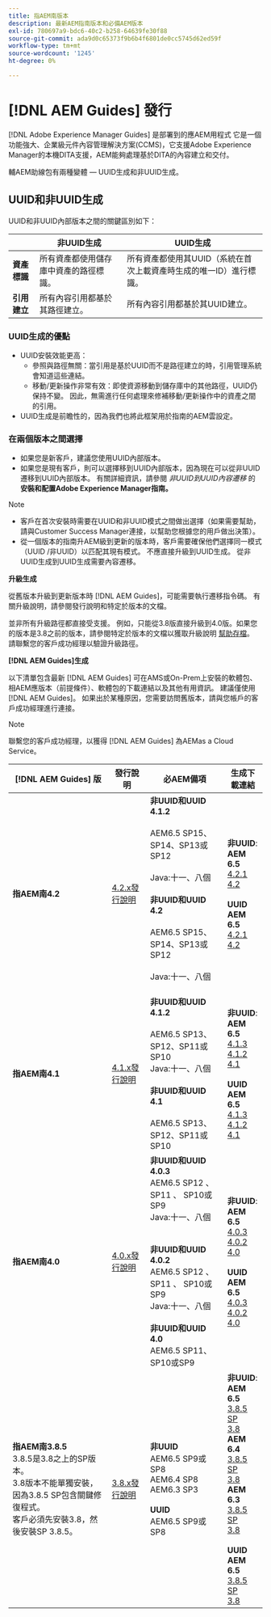 ```yaml
---
title: 指AEM南版本
description: 最新AEM指南版本和必備AEM版本
exl-id: 780697a9-bdc6-40c2-b258-64639fe30f88
source-git-commit: ada9d0c65373f9b6b4f6801de0cc5745d62ed59f
workflow-type: tm+mt
source-wordcount: '1245'
ht-degree: 0%

---
```


# [!DNL AEM Guides] 發行

[!DNL Adobe Experience Manager Guides] 是部署到的應AEM用程式 它是一個功能強大、企業級元件內容管理解決方案(CCMS)，它支援Adobe Experience Manager的本機DITA支援，AEM能夠處理基於DITA的內容建立和交付。

輔AEM助線包有兩種變體 — UUID生成和非UUID生成。

## UUID和非UUID生成

UUID和非UUID內部版本之間的關鍵區別如下：

|  | 非UUID生成 | UUID生成 |
|---|---|---|
| **資產標識** | 所有資產都使用儲存庫中資產的路徑標識。 | 所有資產都使用其UUID（系統在首次上載資產時生成的唯一ID）進行標識。 |
| **引用建立** | 所有內容引用都基於其路徑建立。 | 所有內容引用都基於其UUID建立。 |

### UUID生成的優點

* UUID安裝效能更高：
   * 參照與路徑無關：當引用是基於UUID而不是路徑建立的時，引用管理系統會知道這些連結。
   * 移動/更新操作非常有效：即使資源移動到儲存庫中的其他路徑，UUID仍保持不變。 因此，無需進行任何處理來修補移動/更新操作中的資產之間的引用。
* UUID生成是前瞻性的，因為我們也將此框架用於指南的AEM雲設定。


### 在兩個版本之間選擇

* 如果您是新客戶，建議您使用UUID內部版本。
* 如果您是現有客戶，則可以選擇移到UUID內部版本，因為現在可以從非UUID遷移到UUID內部版本。 有關詳細資訊，請參閱 *非UUID到UUID內容遷移* 的 **安裝和配置Adobe Experience Manager指南。**

>[!NOTE]
>
>* 客戶在首次安裝時需要在UUID和非UUID模式之間做出選擇（如果需要幫助，請與Customer Success Manager連接，以幫助您根據您的用戶做出決策）。
>* 從一個版本的指南升AEM級到更新的版本時，客戶需要確保他們選擇同一模式（UUID /非UUID）以匹配其現有模式。 不應直接升級到UUID生成。 從非UUID生成到UUID生成需要內容遷移。


**升級生成**

從舊版本升級到更新版本時 [!DNL AEM Guides]，可能需要執行遷移指令碼。 有關升級說明，請參閱發行說明和特定於版本的文檔。

並非所有升級路徑都直接受支援。 例如，只能從3.8版直接升級到4.0版。如果您的版本是3.8之前的版本，請參閱特定於版本的文檔以獲取升級說明 [幫助存檔](https://helpx.adobe.com/xml-documentation-for-experience-manager/archive.html)。
請聯繫您的客戶成功經理以驗證升級路徑。

**[!DNL AEM Guides]生成**

以下清單包含最新 [!DNL AEM Guides] 可在AMS或On-Prem上安裝的軟體包、相AEM應版本（前提條件）、軟體包的下載連結以及其他有用資訊。 建議僅使用 [!DNL AEM Guides]。 如果出於某種原因，您需要訪問舊版本，請與您帳戶的客戶成功經理進行連接。

>[!NOTE]
>
>聯繫您的客戶成功經理，以獲得 [!DNL AEM Guides] 為AEMas a Cloud Service。

| [!DNL AEM Guides] 版 | 發行說明 | 必AEM備項 | 生成下載連結 |
|---|---|---|---|
| **指AEM南4.2** | [4.2.x發行說明](https://experienceleague.adobe.com/docs/experience-manager-guides-learn/tutorials/release-info/release-notes/on-prem-release-notes/release-notes-4.2.html) | **非UUID和UUID 4.1.2**<br><br> AEM6.5 SP15、SP14、SP13或SP12 <br><br>Java:十一、八個&#x200B;<br><br>**非UUID和UUID 4.2**<br><br> AEM6.5 SP15、SP14、SP13或SP12 <br><br>Java:十一、八個<br><br> | **非UUID**: <br> **AEM 6.5** <br>[4.2.1](https://experience.adobe.com/#/downloads/content/software-distribution/en/aem.html?package=%2Fcontent%2Fsoftware-distribution%2Fen%2Fdetails.html%2Fcontent%2Fdam%2Faem%2Fpublic%2Faemdox%2F4-2-1%2F4-2-1-non-uuid%2Fcom.adobe.fmdita-6.5-4.2.1.270.zip)<br>[4.2](https://experience.adobe.com/#/downloads/content/software-distribution/en/aem.html?package=%2Fcontent%2Fsoftware-distribution%2Fen%2Fdetails.html%2Fcontent%2Fdam%2Faem%2Fpublic%2Faemdox%2F4-2%2F4-2-non-uuid%2Fcom.adobe.fmdita-6.5-4.2.229.zip)<br><br> **UUID** <br>**AEM 6.5** <br>[4.2.1](https://experience.adobe.com/#/downloads/content/software-distribution/en/aem.html?package=%2Fcontent%2Fsoftware-distribution%2Fen%2Fdetails.html%2Fcontent%2Fdam%2Faem%2Fpublic%2Faemdox%2F4-2-1%2F4-2-1-uuid%2Fcom.adobe.fmdita-6.5-uuid-4.2.1.270.zip)<br>[4.2](https://experience.adobe.com/#/downloads/content/software-distribution/en/aem.html?package=%2Fcontent%2Fsoftware-distribution%2Fen%2Fdetails.html%2Fcontent%2Fdam%2Faem%2Fpublic%2Faemdox%2F4-2%2F4-2-uuid%2Fcom.adobe.fmdita-6.5-uuid-4.2.229.zip)<br> |
| **指AEM南4.1** | [4.1.x發行說明](https://experienceleague.adobe.com/docs/experience-manager-guides-learn/tutorials/release-info/release-notes/on-prem-release-notes/release-notes-4.1.html) | **非UUID和UUID 4.1.2**<br><br> AEM6.5 SP13、SP12、SP11或SP10 <br>Java:十一、八個&#x200B;<br><br>**非UUID和UUID 4.1**<br><br> AEM6.5 SP13、SP12、SP11或SP10 | **非UUID**: <br> **AEM 6.5** <br>[4.1.3](https://experience.adobe.com/#/downloads/content/software-distribution/en/aem.html?package=%2Fcontent%2Fsoftware-distribution%2Fen%2Fdetails.html%2Fcontent%2Fdam%2Faem%2Fpublic%2Faemdox%2F4-1-3%2F4-1-3-non-uuid%2Fcom.adobe.fmdita-6.5-sp-4.1.3.2.zip)<br>[4.1.2](https://experience.adobe.com/#/downloads/content/software-distribution/en/aem.html?package=%2Fcontent%2Fsoftware-distribution%2Fen%2Fdetails.html%2Fcontent%2Fdam%2Faem%2Fpublic%2Faemdox%2F4-1-2%2F4-1-2-non-uuid%2Fcom.adobe.fmdita-6.5-sp-4.1.2.11.zip)<br>[4.1](https://experience.adobe.com/#/downloads/content/software-distribution/en/aem.html?package=%2Fcontent%2Fsoftware-distribution%2Fen%2Fdetails.html%2Fcontent%2Fdam%2Faem%2Fpublic%2Faemdox%2F4-1%2F4-1-non-uuid%2Fcom.adobe.fmdita-6.5-4.1.159.zip)<br><br> **UUID** <br>**AEM 6.5** <br>[4.1.3](https://experience.adobe.com/#/downloads/content/software-distribution/en/aem.html?package=%2Fcontent%2Fsoftware-distribution%2Fen%2Fdetails.html%2Fcontent%2Fdam%2Faem%2Fpublic%2Faemdox%2F4-1-3%2F4-1-3-uuid%2Fcom.adobe.fmdita.uuid-6.5-sp-4.1.3.2.zip)<br>[4.1.2](https://experience.adobe.com/#/downloads/content/software-distribution/en/aem.html?package=%2Fcontent%2Fsoftware-distribution%2Fen%2Fdetails.html%2Fcontent%2Fdam%2Faem%2Fpublic%2Faemdox%2F4-1-2%2F4-1-2-uuid%2Fcom.adobe.fmdita.uuid-6.5-sp-4.1.2.11.zip)<br>[4.1](https://experience.adobe.com/#/downloads/content/software-distribution/en/aem.html?package=%2Fcontent%2Fsoftware-distribution%2Fen%2Fdetails.html%2Fcontent%2Fdam%2Faem%2Fpublic%2Faemdox%2F4-1%2F4-1-uuid%2Fcom.adobe.fmdita-6.5-uuid-4.1.159.zip) |
| **指AEM南4.0** | [4.0.x發行說明](https://helpx.adobe.com/xml-documentation-for-experience-manager/release-note/release-notes-xml-documentation-solution-4-0.html) | **非UUID和UUID 4.0.3**<br> AEM6.5 SP12 、 SP11 、 SP10或SP9 <br>Java:十一、八個 <br><br> <br>**非UUID和UUID 4.0.2** <br> AEM6.5 SP12 、 SP11 、 SP10或SP9 <br>Java:十一、八個 <br><br> **非UUID和UUID 4.0** <br> AEM6.5 SP11、SP10或SP9 | **非UUID**: <br> **AEM 6.5** <br>[4.0.3](https://experience.adobe.com/#/downloads/content/software-distribution/en/aem.html?package=%2Fcontent%2Fsoftware-distribution%2Fen%2Fdetails.html%2Fcontent%2Fdam%2Faem%2Fpublic%2Faemdox%2F4-0-3%2F4-0-2-non-uuid%2Fcom.adobe.fmdita-6.5-hotfix-4.0.3.1.zip)<br>[4.0.2](https://experience.adobe.com/#/downloads/content/software-distribution/en/aem.html?package=%2Fcontent%2Fsoftware-distribution%2Fen%2Fdetails.html%2Fcontent%2Fdam%2Faem%2Fpublic%2Faemdox%2F4-0-2%2F4-0-2-non-uuid%2Fcom.adobe.fmdita-6.5-sp-4.0.2.10.zip)  <br> [4.0](https://experience.adobe.com/#/downloads/content/software-distribution/en/aem.html?package=/content/software-distribution/en/details.html/content/dam/aem/public/aemdox/4-0/4-0-non-uuid/com.adobe.fmdita-6.5-4.0.70.zip)  <br><br> **UUID** <br>**AEM 6.5**  <br>[4.0.3](https://experience.adobe.com/#/downloads/content/software-distribution/en/aem.html?package=%2Fcontent%2Fsoftware-distribution%2Fen%2Fdetails.html%2Fcontent%2Fdam%2Faem%2Fpublic%2Faemdox%2F4-0-3%2F4-0-3-uuid%2Fcom.adobe.fmdita.uuid-6.5-hotfix-4.0.3.1.zip) <br>[4.0.2](https://experience.adobe.com/#/downloads/content/software-distribution/en/aem.html?package=%2Fcontent%2Fsoftware-distribution%2Fen%2Fdetails.html%2Fcontent%2Fdam%2Faem%2Fpublic%2Faemdox%2F4-0-2%2F4-0-2-uuid%2Fcom.adobe.fmdita.uuid-6.5-sp-4.0.2.10.zip)<br> [4.0](https://experience.adobe.com/#/downloads/content/software-distribution/en/aem.html?package=/content/software-distribution/en/details.html/content/dam/aem/public/aemdox/4-0/4-0-uuid/com.adobe.fmdita-6.5-uuid-4.0.70.zip) |
| **指AEM南3.8.5** <br> 3.8.5是3.8之上的SP版本。 <br>3.8版本不能單獨安裝，因為3.8.5 SP包含關鍵修復程式。 <br>客戶必須先安裝3.8，然後安裝SP 3.8.5。 | [3.8.x發行說明](https://helpx.adobe.com/xml-documentation-for-experience-manager/release-note/release-notes-xml-documentation-solution-3-8.html) | **非UUID** <br> AEM6.5 SP9或SP8 <br> AEM6.4 SP8 <br> AEM6.3 SP3 <br><br> **UUID** <br> AEM6.5 SP9或SP8 | **非UUID**: <br> **AEM 6.5** <br> [3.8.5 SP](https://experience.adobe.com/#/downloads/content/software-distribution/en/aem.html?package=/content/software-distribution/en/details.html/content/dam/aem/public/aemdox/3-8-5/com.adobe.fmdita-6.5-hotfix-3.8.5.2.zip) <br>[3.8](https://experience.adobe.com/#/downloads/content/software-distribution/en/aem.html?package=/content/software-distribution/en/details.html/content/dam/aem/public/aemdox/3-8/com.adobe.fmdita-6.5-3.8.166.zip)<br> **AEM 6.4** <br> [3.8.5 SP](https://experience.adobe.com/#/downloads/content/software-distribution/en/aem.html?package=/content/software-distribution/en/details.html/content/dam/aem/public/aemdox/3-8-5/com.adobe.fmdita-6.4-hotfix-3.8.5.1.zip) <br>[3.8](https://experience.adobe.com/#/downloads/content/software-distribution/en/aem.html?package=/content/software-distribution/en/details.html/content/dam/aem/public/aemdox/3-8/com.adobe.fmdita-6.4-3.8.166.zip) <br> **AEM 6.3** <br> [3.8.5 SP](https://experience.adobe.com/#/downloads/content/software-distribution/en/aem.html?package=/content/software-distribution/en/details.html/content/dam/aem/public/aemdox/3-8-5/com.adobe.fmdita-6.3-hotfix-3.8.5.1.zip) <br>[3.8](https://experience.adobe.com/#/downloads/content/software-distribution/en/aem.html?package=/content/software-distribution/en/details.html/content/dam/aem/public/aemdox/3-8/com.adobe.fmdita-6.3-3.8.166.zip) <br><br> **UUID** <br>**AEM 6.5** <br> [3.8.5 SP](https://experience.adobe.com/#/downloads/content/software-distribution/en/aem.html?package=/content/software-distribution/en/details.html/content/dam/aem/public/aemdox/3-8-5uuid/com.adobe.fmdita.uuid-6.5-hotfix-3.8.5.2.zip) <br> [3.8](https://experience.adobe.com/#/downloads/content/software-distribution/en/aem.html?package=/content/software-distribution/en/details.html/content/dam/aem/public/aemdox/3-8uuid/com.adobe.fmdita.uuid-6.5-3.8.168.zip) |

